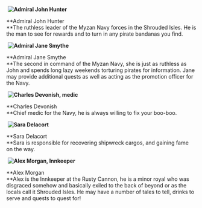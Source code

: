 ---
---
 **![Admiral John Hunter](game/r/big/pirate13.gif)**

**Admiral John Hunter  
**The ruthless leader of the Myzan Navy forces in the Shrouded Isles. He is the man to see for rewards and to turn in any pirate bandanas you find.

 **![Admiral Jane Smythe](game/r/big/pirate14.gif)**

**Admiral Jane Smythe  
**The second in command of the Myzan Navy, she is just as ruthless as John and spends long lazy weekends torturing pirates for information. Jane may provide additional quests as well as acting as the promotion officer for the Navy.

 **![Charles Devonish, medic](game/r/big/pirate5.gif)**

**Charles Devonish  
**Chief medic for the Navy, he is always willing to fix your boo-boo.

 **![Sara Delacort](game/r/big/uwsd.gif)**

**Sara Delacort  
**Sara is responsible for recovering shipwreck cargos, and gaining fame on the way.

 **![Alex Morgan, Innkeeper](game/r/big/uwam.gif)**

**Alex Morgan  
**Alex is the Innkeeper at the Rusty Cannon, he is a minor royal who was disgraced somehow and basically exiled to the back of beyond or as the locals call it Shrouded Isles. He may have a number of tales to tell, drinks to serve and quests to quest for!
